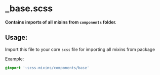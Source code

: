 # _base.scss

**Contains imports of all mixins from `components` folder.**

## Usage: 
Import this file to your core `scss` file for importing all mixins from package

Example:
```scss
@import '~scss-mixins/components/base'
```
